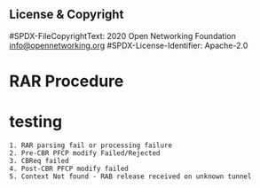 License & Copyright
----

#SPDX-FileCopyrightText: 2020 Open Networking Foundation <info@opennetworking.org>
#SPDX-License-Identifier: Apache-2.0

# RAR Procedure 
# testing 
    1. RAR parsing fail or processing failure
    2. Pre-CBR PFCP modify Failed/Rejected 
    3. CBReq failed
    4. Post-CBR PFCP modify failed
    5. Context Not found - RAB release received on unknown tunnel

